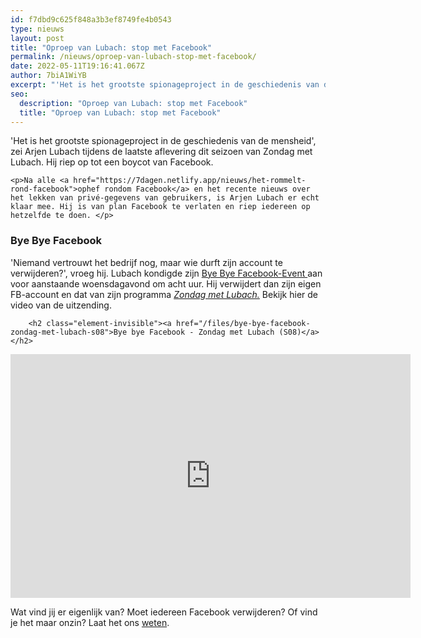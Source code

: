 ```yaml
---
id: f7dbd9c625f848a3b3ef8749fe4b0543
type: nieuws
layout: post
title: "Oproep van Lubach: stop met Facebook"
permalink: /nieuws/oproep-van-lubach-stop-met-facebook/
date: 2022-05-11T19:16:41.067Z
author: 7biA1WiYB
excerpt: "'Het is het grootste spionageproject in de geschiedenis van de mensheid', zei Arjen Lubach tijdens de laatste aflevering dit seizoen van Zondag met Lubach. Hij riep op tot een boycot van Facebook.  "
seo:
  description: "Oproep van Lubach: stop met Facebook"
  title: "Oproep van Lubach: stop met Facebook"
---
```

'Het is het grootste spionageproject in de geschiedenis van de mensheid', zei Arjen Lubach tijdens de laatste aflevering dit seizoen van Zondag met Lubach. Hij riep op tot een boycot van Facebook.  

    <p>Na alle <a href="https://7dagen.netlify.app/nieuws/het-rommelt-rond-facebook">ophef rondom Facebook</a> en het recente nieuws over het lekken van privé-gegevens van gebruikers, is Arjen Lubach er echt klaar mee. Hij is van plan Facebook te verlaten en riep iedereen op hetzelfde te doen. </p>
<h3>Bye Bye Facebook</h3>
<p>'Niemand vertrouwt het bedrijf nog, maar wie durft zijn account te verwijderen?', vroeg hij. Lubach kondigde zijn <a href="https://www.facebook.com/events/166972570787722/" target="_blank">Bye Bye Facebook-Event </a>aan voor aanstaande woensdagavond om acht uur. Hij verwijdert dan zijn eigen FB-account en dat van zijn programma <em><a href="https://www.vpro.nl/zondag-met-lubach.html" target="_blank">Zondag met Lubach.</a> </em>Bekijk hier de video van de uitzending.</p>
<p><div class="media media-element-container media-default"><div id="file-532956" class="file file-video file-video-youtube">

        <h2 class="element-invisible"><a href="/files/bye-bye-facebook-zondag-met-lubach-s08">Bye bye Facebook - Zondag met Lubach (S08)</a></h2>
    
  
  <div class="content">
    <div class="media-youtube-video file media-element file-default media-youtube-1">
  <iframe class="media-youtube-player" width="640" height="390" title="Bye bye Facebook - Zondag met Lubach (S08)" src="https://www.youtube.com/embed/ysa-SzNepsA?wmode=opaque&controls=" name="Bye bye Facebook - Zondag met Lubach (S08)" frameborder="0" allowfullscreen="">Video van Bye bye Facebook - Zondag met Lubach (S08)</iframe>
</div>
  </div>

  
</div>
</div>
<p>Wat vind jij er eigenlijk van? Moet iedereen Facebook verwijderen? Of vind je het maar onzin? Laat het ons <a href="https://7dagen.netlify.app/stelling-fb">weten</a>.</p>  
